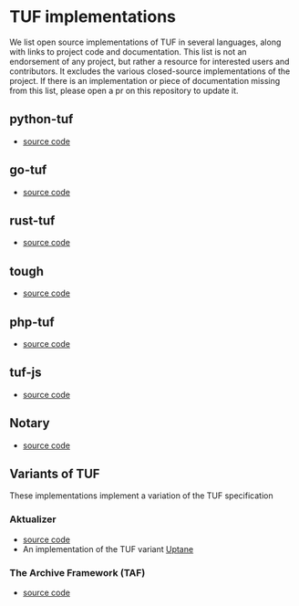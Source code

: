 # TUF implementations

We list open source implementations of TUF in several languages, along with links to project code and documentation. This list is not an endorsement of any project, but rather a resource for interested users and contributors. It excludes the various closed-source implementations of the project. If there is an implementation or piece of documentation missing from this list, please open a pr on this repository to update it.

## python-tuf

* [source code](https://github.com/theupdateframework/python-tuf)

## go-tuf

* [source code](https://github.com/theupdateframework/go-tuf)

## rust-tuf

* [source code](https://github.com/theupdateframework/rust-tuf)

## tough

* [source code](https://github.com/awslabs/tough)

## php-tuf

* [source code](https://github.com/php-tuf/php-tuf)

## tuf-js

* [source code](https://github.com/theupdateframework/tuf-js)

## Notary

* [source code](https://github.com/notaryproject/notary)

## Variants of TUF

These implementations implement a variation of the TUF specification

### Aktualizer

* [source code](https://github.com/uptane/aktualizr)
* An implementation of the TUF variant [Uptane](https://uptane.github.io/)

### The Archive Framework (TAF)

* [source code](https://github.com/openlawlibrary/taf)
